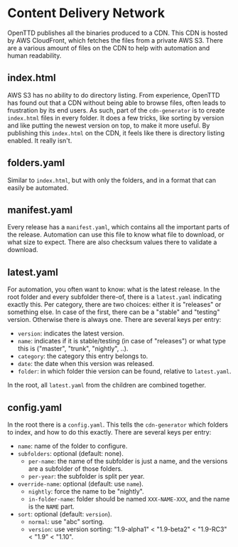 # Content Delivery Network

OpenTTD publishes all the binaries produced to a CDN.
This CDN is hosted by AWS CloudFront, which fetches the files from a private AWS S3.
There are a various amount of files on the CDN to help with automation and human readability.

## index.html

AWS S3 has no ability to do directory listing.
From experience, OpenTTD has found out that a CDN without being able to browse files, often leads to frustration by its end users.
As such, part of the `cdn-generator` is to create `index.html` files in every folder.
It does a few tricks, like sorting by version and like putting the newest version on top, to make it more useful.
By publishing this `index.html` on the CDN, it feels like there is directory listing enabled.
It really isn't.

## folders.yaml

Similar to `index.html`, but with only the folders, and in a format that can easily be automated.

## manifest.yaml

Every release has a `manifest.yaml`, which contains all the important parts of the release.
Automation can use this file to know what file to download, or what size to expect.
There are also checksum values there to validate a download.

## latest.yaml

For automation, you often want to know: what is the latest release.
In the root folder and every subfolder there-of, there is a `latest.yaml` indicating exactly this.
Per category, there are two choices: either it is "releases" or something else.
In case of the first, there can be a "stable" and "testing" version.
Otherwise there is always one.
There are several keys per entry:

- `version`: indicates the latest version.
- `name`: indicates if it is stable/testing (in case of "releases") or what type this is ("master", "trunk", "nightly", ..).
- `category`: the category this entry belongs to.
- `date`: the date when this version was released.
- `folder`: in which folder thie version can be found, relative to `latest.yaml`.

In the root, all `latest.yaml` from the children are combined together.

## config.yaml

In the root there is a `config.yaml`.
This tells the `cdn-generator` which folders to index, and how to do this exactly.
There are several keys per entry:

- `name`: name of the folder to configure.
- `subfolders`: optional (default: none).
  - `per-name`: the name of the subfolder is just a name, and the versions are a subfolder of those folders.
  - `per-year`: the subfolder is split per year.
- `override-name`: optional (default: use `name`).
  - `nightly`: force the name to be "nightly".
  - `in-folder-name`: folder should be named `XXX-NAME-XXX`, and the name is the `NAME` part.
- `sort`: optional (default: `version`).
  - `normal`: use "abc" sorting.
  - `version`: use version sorting: "1.9-alpha1" < "1.9-beta2" < "1.9-RC3" < "1.9" < "1.10".
